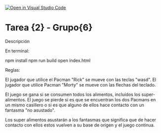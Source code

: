 [![Open in Visual Studio Code](https://classroom.github.com/assets/open-in-vscode-f059dc9a6f8d3a56e377f745f24479a46679e63a5d9fe6f495e02850cd0d8118.svg)](https://classroom.github.com/online_ide?assignment_repo_id=7461303&assignment_repo_type=AssignmentRepo)

# Tarea {2} - Grupo{6}

Descripción

En terminal:

npm install
npm run build
open index.html

Reglas:

El jugador que utilice el Pacman "Rick" se mueve con las teclas "wasd".
El jugador que utilice Pacman "Morty" se mueve con las flechas del teclado.

El juego se gana si se consumen todos los alimentos, incluídos los super-alimentos.
El juego se pierde si es que se encuentran los dos Pacmans en un mismo casillero o si es que alguno de ellos hace contacto con un fantasma "no asustado".

Los super alimentos asustarán a los fantasmas que significa que de hacer contacto con ellos estos vuelven a su base de origen y el juego continua.
